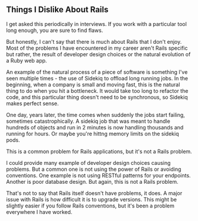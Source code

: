 ## Things I Dislike About Rails

I get asked this periodically in interviews. If you work with a particular tool long enough, you are sure to find flaws. 

But honestly, I can't say that there is much about Rails that I don't enjoy.  Most of the problems I have encountered in my career aren't Rails specific but rather, the result of developer design choices or the natural evolution of a Ruby web app.

An example of the natural process of a piece of software is something I've seen multiple times - the use of Sidekiq to offload long running jobs. In the beginning, when a company is small and moving fast, this is the natural thing to do when you hit a bottleneck. It would take too long to refactor the code, and this particular thing doesn't need to be synchronous, so Sidekiq makes perfect sense. 

One day, years later, the time comes when suddenly the jobs start failing, sometimes catastrophically. A sidekiq job that was meant to handle hundreds of objects and run in 2 minutes is now handling thousands and running for hours.  Or maybe you're hittng memory limits on the sidekiq pods.

This is a common problem for Rails applications, but it's not a Rails problem. 

I could provide many example of developer design choices causing problems. But a common one is not using the power of Rails or avoiding conventions. One example is not using RESTful patterns for your endpoints.  Another is poor database design. But again, this is not a Rails problem.

That's not to say that Rails itself doesn't have problems, it does.  A major issue with Rails is how difficult it is to upgrade versions.  This might be slightly easier if you follow Rails conventions, but it's been a problem everywhere I have worked. 
